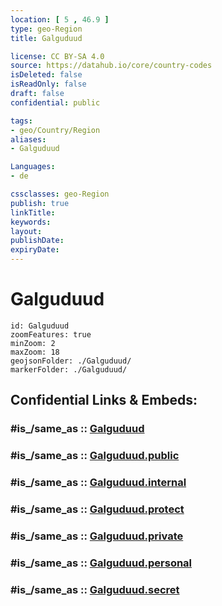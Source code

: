 ```yaml
---
location: [ 5 , 46.9 ] 
type: geo-Region
title: Galguduud

license: CC BY-SA 4.0
source: https://datahub.io/core/country-codes
isDeleted: false
isReadOnly: false
draft: false
confidential: public

tags:
- geo/Country/Region
aliases:
- Galguduud

Languages:
- de

cssclasses: geo-Region
publish: true
linkTitle: 
keywords: 
layout: 
publishDate: 
expiryDate: 
---
```


# Galguduud

```leaflet
id: Galguduud
zoomFeatures: true 
minZoom: 2 
maxZoom: 18
geojsonFolder: ./Galguduud/
markerFolder: ./Galguduud/
```


## Confidential Links & Embeds: 

### #is_/same_as :: [Galguduud](/_Standards/Earth/Continent/Africa/Africa~East/Somalia/Regions~Somalia/Galguduud.md) 

### #is_/same_as :: [Galguduud.public](/_public/Earth/Continent/Africa/Africa~East/Somalia/Regions~Somalia/Galguduud.public.md) 

### #is_/same_as :: [Galguduud.internal](/_internal/Earth/Continent/Africa/Africa~East/Somalia/Regions~Somalia/Galguduud.internal.md) 

### #is_/same_as :: [Galguduud.protect](/_protect/Earth/Continent/Africa/Africa~East/Somalia/Regions~Somalia/Galguduud.protect.md) 

### #is_/same_as :: [Galguduud.private](/_private/Earth/Continent/Africa/Africa~East/Somalia/Regions~Somalia/Galguduud.private.md) 

### #is_/same_as :: [Galguduud.personal](/_personal/Earth/Continent/Africa/Africa~East/Somalia/Regions~Somalia/Galguduud.personal.md) 

### #is_/same_as :: [Galguduud.secret](/_secret/Earth/Continent/Africa/Africa~East/Somalia/Regions~Somalia/Galguduud.secret.md)


